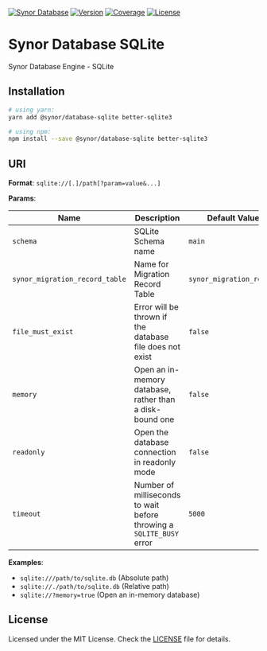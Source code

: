 [![Synor Database](https://img.shields.io/badge/synor-database-blue?style=for-the-badge)](https://github.com/Synor)
[![Version](https://img.shields.io/npm/v/@synor/database-sqlite?style=for-the-badge)](https://npmjs.org/package/@synor/database-sqlite)
[![Coverage](https://img.shields.io/codecov/c/gh/Synor/synor/master?flag=database_sqlite&style=for-the-badge)](https://codecov.io/gh/Synor/synor/tree/master/packages/database-sqlite)
[![License](https://img.shields.io/npm/l/@synor/database-sqlite?style=for-the-badge)](https://github.com/Synor/synor/blob/master/packages/database-sqlite/blob/master/LICENSE)

# Synor Database SQLite

Synor Database Engine - SQLite

## Installation

```sh
# using yarn:
yarn add @synor/database-sqlite better-sqlite3

# using npm:
npm install --save @synor/database-sqlite better-sqlite3
```

## URI

**Format**: `sqlite://[.]/path[?param=value&...]`

**Params**:

| Name                           | Description                                                          | Default Value            |
| ------------------------------ | -------------------------------------------------------------------- | ------------------------ |
| `schema`                       | SQLite Schema name                                                   | `main`                   |
| `synor_migration_record_table` | Name for Migration Record Table                                      | `synor_migration_record` |
| `file_must_exist`              | Error will be thrown if the database file does not exist             | `false`                  |
| `memory`                       | Open an in-memory database, rather than a disk-bound one             | `false`                  |
| `readonly`                     | Open the database connection in readonly mode                        | `false`                  |
| `timeout`                      | Number of milliseconds to wait before throwing a `SQLITE_BUSY` error | `5000`                   |

**Examples**:

- `sqlite:///path/to/sqlite.db` (Absolute path)
- `sqlite://./path/to/sqlite.db` (Relative path)
- `sqlite://?memory=true` (Open an in-memory database)

## License

Licensed under the MIT License. Check the [LICENSE](./LICENSE) file for details.
